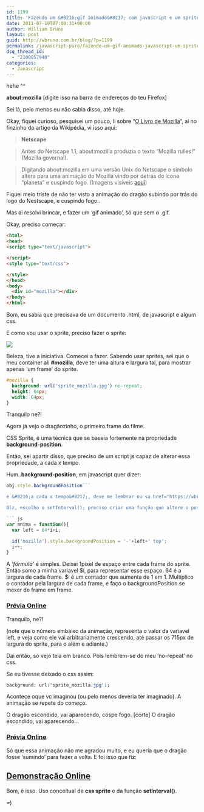 ```yaml
---
id: 1199
title: 'Fazendo um &#8216;gif animado&#8217; com javascript e um sprite .jpg'
date: 2011-07-19T07:00:31+00:00
author: William Bruno
layout: post
guid: http://wbruno.com.br/blog/?p=1199
permalink: /javascript-puro/fazendo-um-gif-animado-javascript-um-sprite-jpg/
dsq_thread_id:
  - "2100857940"
categories:
  - Javascript
---
```

hehe ^^

**about:mozilla** [digite isso na barra de endereços do teu Firefox]

Sei lá, pelo menos eu não sabia disso, até hoje.

Okay, fiquei curioso, pesquisei um pouco, li sobre &#8220;<a href="http://pt.wikipedia.org/wiki/O_Livro_de_Mozilla" target="_blank">O Livro de Mozilla</a>&#8220;, ai no finzinho do artigo da Wikipédia, vi isso aqui:

> **Netscape**

> Antes do Netscape 1.1, about:mozilla produzia o texto &#8220;Mozilla rulles!&#8221; (Mozilla governa!).

> Digitando about:mozilla em uma versão Unix do Netscape o símbolo altera para uma animação do Mozilla vindo por detrás do ícone &#8220;planeta&#8221; e cuspindo fogo. (Imagens visíveis <a href="http://256.com/gray/docs/netscape/mozilla/images.html" target="_blank">aqui</a>)

Fiquei meio triste de não ter visto a animação do dragão subindo por trás do logo do Nestscape, e cuspindo fogo..

<!--more-->



Mas ai resolvi brincar, e fazer um &#8216;gif animado&#8217;, só que sem o .gif.

Okay, preciso começar:

``` html
<html>
<head>
<script type="text/javascript">

</script>
<style type="text/css">

</style>
</head>
<body>
  <div id="mozilla"></div>
</body>
</html>
```

Bom, eu sabia que precisava de um documento .html, de javascript e algum css.

E como vou usar o sprite, preciso fazer o sprite:

![](http://wbruno.com.br/scripts/sprite_mozilla.jpg)

Beleza, tive a iniciativa. Comecei a fazer. Sabendo usar sprites, sei que o meu container ali **#mozilla**, deve ter uma altura e largura tal, para mostrar apenas &#8216;um frame&#8217; do sprite.

``` css
#mozilla {
  background: url('sprite_mozilla.jpg') no-repeat;
  height: 64px;
  width: 64px;
}
```

Tranquilo ne?!

Agora já vejo o dragãozinho, o primeiro frame do filme.

CSS Sprite, é uma técnica que se baseia fortemente na propriedade **background-position**.

Então, sei apartir disso, que preciso de um script js capaz de alterar essa propriedade, a cada x tempo.

Hum..**background-position**, em javascript quer dizer:

``` js
obj.style.backgroundPosition```

e &#8216;a cada x tempo&#8217;, deve me lembrar ou <a href="https://wbruno.com.br/javascript-puro/principio-de-slideshow-settimeout-recursivo/" target="_blank">setTimeout()</a> [nesse caso recursivo], ou <a href="https://wbruno.com.br/javascript-puro/demonstracao-funcao-setinterval-javascript/" target="_blank">setInterval()</a>;

Blz, escolho o setInterval(); preciso criar uma função que altere o position.

``` js
var anima = function(){
  var left = 64*i+i;

  id('mozilla').style.backgroundPosition = '-'+left+' top';
  i++;
}
```

A _&#8216;fórmula&#8217;_ é simples. Deixei 1pixel de espaço entre cada frame do sprite. Então somo a minha variavel $i, para representar esse espaço. 64 é a largura de cada frame. $i é um contador que aumenta de 1 em 1. Multiplico o contador pela largura de cada frame, e faço o backgroundPosition se mexer de frame em frame.

### <a href="http://wbruno.com.br/scripts/mozilla1.html" target="_blank">Prévia Online</a>

Tranquilo, ne?!

(note que o número embaixo da animação, representa o valor da variavel left, e veja como ele vai arbitrariamente crescendo, até passar os 715px de largura do sprite, para o além e adiante.)

Dai então, só vejo tela em branco. Pois lembrem-se do meu &#8216;no-repeat&#8217; no css.

Se eu tivesse deixado o css assim:

``` css
background: url('sprite_mozilla.jpg');
```

Acontece oque vc imaginou (ou pelo menos deveria ter imaginado). A animação se repete do começo.

O dragão escondido, vai aparecendo, cospe fogo. [corte] O dragão escondido, vai aparecendo&#8230;

### <a href="http://wbruno.com.br/scripts/mozilla2.html" target="_blank">Prévia Online</a>

Só que essa animação não me agradou muito, e eu queria que o dragão fosse &#8216;sumindo&#8217; para fazer a volta. E foi isso que fiz:

## <a href="http://wbruno.com.br/scripts/mozilla.html" target="_blank">Demonstração Online</a>

Bom, é isso. Uso conceitual de **css sprite** e da função **setInterval()**.

=)
